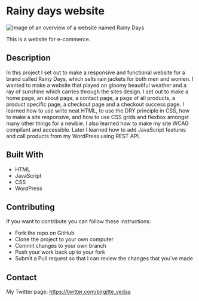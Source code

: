# Rainy days website

![Image of an overview of a website named Rainy Days](https://user-images.githubusercontent.com/91608038/172607355-7cffa2b2-1833-45b6-a407-f4fb80056a7e.jpg)

This is a website for e-commerce.
        
## Description

In this project I set out to make a responsive and functional website for a brand called Rainy Days, which sells rain jackets for both men and women. I wanted to make a website that played on gloomy beautiful weather and a ray of sunshine which carries through the sites design. I set out to make a home page, an about page, a contact page, a page of all products, a product specific page, a checkout page and a checkout success page. I learned how to use write neat HTML, to use the DRY principle in CSS, how to make a site responsive, and how to use CSS grids and flexbox amongst many other things for a newbie. I also learned how to make my site WCAG compliant and accessible. Later I learned how to add JavaScript features and call products from my WordPress using REST API.


## Built With

- HTML
- JavaScript
- CSS
- WordPress
        
## Contributing

If you want to contribute you can follow these instructions:

- Fork the repo on GitHub
- Clone the project to your own computer
- Commit changes to your own branch
- Push your work back up to your fork
- Submit a Pull request so that I can review the changes that you've made

## Contact

My Twitter page:
https://twitter.com/birgitte_vedaa

